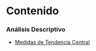 # Contenido


### Análisis Descriptivo

- [Medidas de Tendencia
  Central](./Contenido/1_Análisis_Descriptivo/presentation/presentation.html)
